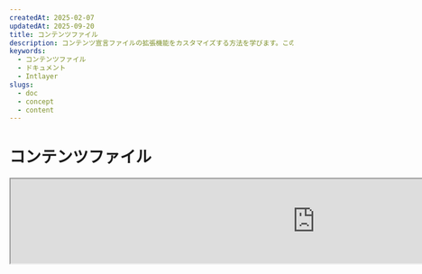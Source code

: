 ```yaml
---
createdAt: 2025-02-07
updatedAt: 2025-09-20
title: コンテンツファイル
description: コンテンツ宣言ファイルの拡張機能をカスタマイズする方法を学びます。このドキュメントに従って、プロジェクトで効率的に条件を実装しましょう。
keywords:
  - コンテンツファイル
  - ドキュメント
  - Intlayer
slugs:
  - doc
  - concept
  - content
---
```


# コンテンツファイル

<iframe title="i18n、Markdown、JSON…すべてを管理するための一つのソリューション | Intlayer" class="m-auto aspect-[16/9] w-full overflow-hidden rounded-lg border-0" allow="autoplay; gyroscope;" loading="lazy" width="1080" height="auto" src="https://www.youtube.com/embed/1VHgSY_j9_I?autoplay=0&amp;origin=http://intlayer.org&amp;controls=0&amp;rel=1"/>

## コンテンツファイルとは何ですか？

Intlayerにおけるコンテンツファイルとは、辞書定義を含むファイルのことです。  
これらのファイルは、アプリケーションのテキストコンテンツ、翻訳、およびリソースを宣言します。  
コンテンツファイルはIntlayerによって処理され、辞書が生成されます。

辞書は、`useIntlayer`フックを使用してアプリケーションがインポートする最終的な結果となります。

### 主要な概念

#### 辞書

辞書とは、キーによって整理された構造化されたコンテンツの集合です。各辞書には以下が含まれます：

- **キー**：辞書の一意の識別子
- **コンテンツ**：実際のコンテンツ値（テキスト、数値、オブジェクトなど）
- **メタデータ**：タイトル、説明、タグなどの追加情報

#### コンテンツファイル

コンテンツファイルの例：

```tsx fileName="src/example.content.tsx" contentDeclarationFormat="typescript"
import { type ReactNode } from "react";
import {
  t,
  enu,
  cond,
  nest,
  md,
  insert,
  file,
  type Dictionary,
} from "intlayer";

interface Content {
  imbricatedContent: {
    imbricatedContent2: {
      stringContent: string;
      numberContent: number;
      booleanContent: boolean;
      javaScriptContent: string;
    };
  };
  multilingualContent: string;
  quantityContent: string;
  conditionalContent: string;
  markdownContent: never;
  externalContent: string;
  insertionContent: string;
  nestedContent: string;
  fileContent: string;
  jsxContent: ReactNode;
}

export default {
  key: "page",
  content: {
    imbricatedContent: {
      imbricatedContent2: {
        stringContent: "こんにちは世界", // "Hello World"の日本語訳
        numberContent: 123,
        booleanContent: true,
        javaScriptContent: `${process.env.NODE_ENV}`, // 環境変数NODE_ENVの値
      },
    },
    multilingualContent: t({
      ja: "日本語のコンテンツ",
      en: "English content",
      "en-GB": "English content (UK)",
      fr: "French content",
      es: "Spanish content",
    }),
    quantityContent: enu({
      "<-1": "マイナス1台未満の車",
      "-1": "マイナス1台の車",
      "0": "車はありません",
      "1": "1台の車",
      ">5": "いくつかの車",
      ">19": "多くの車",
    }),
    conditionalContent: cond({
      true: "検証が有効です",
      false: "検証が無効です",
    }),
    insertionContent: insert("こんにちは {{name}}!"),
    nestedContent: nest(
      "navbar", // ネストする辞書のキー
      "login.button" // [オプション] ネストするコンテンツのパス
    ),
    fileContent: file("./path/to/file.txt"),
    externalContent: fetch("https://example.com").then((res) => res.json()),
    markdownContent: md("# マークダウンの例"),

    /*
     * `react-intlayer` または `next-intlayer` を使用する場合のみ利用可能
     */
    jsxContent: <h1>私のタイトル</h1>,
  },
} satisfies Dictionary<Content>; // [オプション] Dictionary はジェネリックで、辞書のフォーマットを強化できます
```

```javascript fileName="src/example.content.mjx" contentDeclarationFormat="esm"
import { t, enu, cond, nest, md, insert, file } from "intlayer";

/** @type {import('intlayer').Dictionary} */
export default {
  key: "page",
  content: {
    imbricatedContent: {
      imbricatedContent2: {
        stringContent: "Hello World",
        numberContent: 123,
        booleanContent: true,
        javaScriptContent: `${process.env.NODE_ENV}`,
      },
      imbricatedArray: [1, 2, 3],
    },
    multilingualContent: t({
      ja: "日本語のコンテンツ",
      en: "English content",
      "en-GB": "English content (UK)",
      fr: "French content",
      es: "Spanish content",
    }),
    quantityContent: enu({
      "<-1": "マイナス1台未満の車",
      "-1": "マイナス1台の車",
      "0": "車はありません",
      "1": "1台の車",
      ">5": "いくつかの車",
      ">19": "多くの車",
    }),
    conditionalContent: cond({
      true: "検証が有効です",
      false: "検証が無効です",
    }),
    insertionContent: insert("こんにちは {{name}}!"),
    nestedContent: nest(
      "navbar", // ネストする辞書のキー
      "login.button" // [オプション] ネストするコンテンツのパス
    ),
    markdownContent: md("# Markdownの例"),
    fileContent: file("./path/to/file.txt"),
    externalContent: fetch("https://example.com").then((res) => res.json())

    // `react-intlayer` または `next-intlayer` を使用する場合のみ利用可能
    jsxContent: <h1>My title</h1>,
  },
};
```

```javascript fileName="src/example.content.cjx" contentDeclarationFormat="commonjs"
const { t, enu, cond, nest, md, insert, file } = require("intlayer");

/** @type {import('intlayer').Dictionary} */
module.exports = {
  key: "page",
  content: {
    imbricatedContent: {
      imbricatedContent2: {
        stringContent: "Hello World",
        numberContent: 123,
        booleanContent: true,
        javaScriptContent: `${process.env.NODE_ENV}`,
      },
      imbricatedArray: [1, 2, 3],
    },
    multilingualContent: t({
      ja: "日本語のコンテンツ",
      en: "English content",
      "en-GB": "English content (UK)",
      fr: "French content",
      es: "Spanish content",
    }),
    quantityContent: enu({
      "<-1": "マイナス1台未満の車",
      "-1": "マイナス1台の車",
      "0": "車はありません",
      "1": "1台の車",
      ">5": "いくつかの車",
      ">19": "多くの車",
    }),
    conditionalContent: cond({
      true: "検証が有効です",
      false: "検証が無効です",
    }),
    insertionContent: insert("こんにちは {{name}}!"),
    nestedContent: nest(
      "navbar", // ネストする辞書のキー
      "login.button" // [オプション] ネストするコンテンツのパス
    ),
    markdownContent: md("# マークダウンの例"),
    fileContent: file("./path/to/file.txt"),
    externalContent: fetch("https://example.com").then((res) => res.json())

    // `react-intlayer` または `next-intlayer` を使用する場合のみ利用可能
    jsxContent: <h1>My title</h1>,
  },
};
```

```json5 fileName="src/example.content.json"  contentDeclarationFormat="json"
{
  "$schema": "https://intlayer.org/schema.json",
  "key": "page",
  "content": {
    "imbricatedContent": {
      "imbricatedContent2": {
        "stringContent": "Hello World",
        "numberContent": 123,
        "booleanContent": true,
      },
      "imbricatedArray": [1, 2, 3],
    },
    "multilingualContent": {
      "nodeType": "translation",
      "translation": {
        "en": "English content",
        "en-GB": "English content (UK)",
        "fr": "French content",
        "es": "Spanish content",
      },
    },
    "quantityContent": {
      "nodeType": "enumeration",
      "enumeration": {
        "0": "車はありません",
        "1": "車が1台",
        "<-1": "マイナス1台未満の車",
        "-1": "マイナス1台の車",
        ">5": "いくつかの車",
        ">19": "多くの車",
      },
    },
    "conditionalContent": {
      "nodeType": "condition",
      "condition": {
        "true": "検証が有効です",
        "false": "検証が無効です",
      },
    },
    "insertionContent": {
      "nodeType": "insertion",
      "insertion": "こんにちは {{name}}！",
    },
    "nestedContent": {
      "nodeType": "nested",
      "nested": { "dictionaryKey": "app" },
    },
    "markdownContent": {
      "nodeType": "markdown",
      "markdown": "# マークダウンの例",
    },
    "fileContent": {
      "nodeType": "file",
      "file": "./path/to/file.txt",
    },
    "jsxContent": {
      "type": "h1",
      "key": null,
      "ref": null,
      "props": {
        "children": ["マイタイトル"],
      },
    },
  },
}
```

#### コンテンツノード

コンテンツノードは辞書コンテンツの構成要素です。以下のようなものがあります：

- **プリミティブ値**：文字列、数値、真偽値、null、undefined
- **型付きノード**：翻訳、条件、マークダウンなどの特殊なコンテンツタイプ
- **関数**：実行時に評価可能な動的コンテンツ [関数フェッチについてはこちら](https://github.com/aymericzip/intlayer/blob/main/docs/docs/ja/dictionary/function_fetching.md)
- **ネストされたコンテンツ**：他の辞書への参照

#### コンテンツタイプ

Intlayerは型付きノードを通じて様々なコンテンツタイプをサポートしています：

- **翻訳コンテンツ**: ロケール固有の値を持つ多言語テキスト [翻訳コンテンツを参照](https://github.com/aymericzip/intlayer/blob/main/docs/docs/ja/dictionary/translation_content.md)
- **条件コンテンツ**: ブール式に基づく条件付きコンテンツ [条件コンテンツを参照](https://github.com/aymericzip/intlayer/blob/main/docs/docs/ja/dictionary/condition_content.md)
- **列挙コンテンツ**: 列挙値に基づいて変化するコンテンツ [列挙コンテンツを参照](https://github.com/aymericzip/intlayer/blob/main/docs/docs/ja/dictionary/enumeration_content.md)
- **挿入コンテンツ**: 他のコンテンツに挿入可能なコンテンツ [挿入コンテンツを参照](https://github.com/aymericzip/intlayer/blob/main/docs/docs/ja/dictionary/insertion_content.md)
- **Markdown Content**: Markdown形式のリッチテキストコンテンツ [Markdown Contentを参照](https://github.com/aymericzip/intlayer/blob/main/docs/docs/ja/dictionary/markdown_content.md)
- **Nested Content**: 他の辞書への参照 [Nested Contentを参照](https://github.com/aymericzip/intlayer/blob/main/docs/docs/ja/dictionary/nested_content.md)
- **Gender Content**: 性別に応じて変わるコンテンツ [Gender Contentを参照](https://github.com/aymericzip/intlayer/blob/main/docs/docs/ja/dictionary/gender_content.md)
- **File Content**: 外部ファイルへの参照 [File Contentを参照](https://github.com/aymericzip/intlayer/blob/main/docs/docs/ja/dictionary/file_content.md)

## 辞書の構造

Intlayerの辞書は`Dictionary`型で定義され、その動作を制御するいくつかのプロパティを含みます。

### 必須プロパティ

#### `key` (string)

辞書の識別子です。同じキーを持つ複数の辞書がある場合、Intlayerは自動的にそれらをマージします。

> ケバブケースの命名規則を使用してください（例: `"about-page-meta"`）。

#### Content (string | number | boolean | object | array | function)

`content`プロパティは実際の辞書データを含み、以下をサポートします：

- **プリミティブ値**：文字列、数値、ブール値、null、undefined
- **型付きノード**：Intlayerのヘルパー関数を使った特殊なコンテンツタイプ
- **ネストされたオブジェクト**：複雑なデータ構造
- **配列**：コンテンツのコレクション
- **関数**：動的なコンテンツ評価

### 任意プロパティ

#### `title` (string)

辞書を識別するための人間に読みやすいタイトルで、エディターやCMSシステムでの識別に役立ちます。特に大量の辞書を管理する場合やコンテンツ管理インターフェースで作業する際に有用です。

**例:**

```typescript
{
  key: "about-page-meta",
  title: "About Page Metadata",
  content: { /* ... */ }
}
```

#### `description` (string)

辞書の目的、使用ガイドライン、および特別な注意事項を説明する詳細な説明です。この説明はAIによる翻訳生成のコンテキストとしても使用され、翻訳の品質と一貫性を維持するために重要です。

**例:**

```typescript
{
  key: "about-page-meta",
  description: [
    "This dictionary manages the metadata of the About Page",
    "SEOのベストプラクティスを考慮してください：",
    "- タイトルは50〜60文字の間であるべきです",
    "- 説明は150〜160文字の間であるべきです",
  ].join('\n'),
  content: { /* ... */ }
}
```

#### `tags` (string[])

辞書を分類および整理するための文字列配列です。タグは追加のコンテキストを提供し、エディターやCMSシステムでのフィルタリング、検索、整理に使用できます。

**例：**

```typescript
{
  key: "about-page-meta",
  tags: ["metadata", "about-page", "seo"],
  content: { /* ... */ }
}
```

#### `locale` (LocalesValues)

辞書をロケールごとの辞書に変換し、content内で宣言された各フィールドが自動的に翻訳ノードに変換されます。このプロパティが設定されている場合：

- 辞書は単一ロケールの辞書として扱われます
- 各フィールドは特定のロケールの翻訳ノードになります
- このプロパティを使用する場合、コンテンツ内で翻訳ノード（`t()`）を使用してはいけません
- 指定がない場合、辞書は多言語辞書として扱われます

> 詳細は [Intlayerにおけるロケール別コンテンツ宣言](https://github.com/aymericzip/intlayer/blob/main/docs/docs/ja/per_locale_file.md) を参照してください。

**例:**

```json
// ロケール別辞書
{
  "key": "about-page",
  "locale": "en",
  "content": {
    "title": "About Us", // これは 'en' の翻訳ノードになります
    "description": "Learn more about our company"
  }
}
```

#### `autoFill` (AutoFill)

外部ソースから辞書の内容を自動的に埋めるための指示です。これは `intlayer.config.ts` でグローバルに、または辞書ごとに設定できます。複数のフォーマットをサポートしています：

- **`true`**：すべてのロケールで自動埋めを有効にする
- **`string`**：単一ファイルへのパス、または変数を含むテンプレート
- **`object`**：ロケールごとのファイルパス

**例：**

```json
// すべてのロケールで有効化
{
  "autoFill": true
}
// 単一ファイル
{
  "autoFill": "./translations/aboutPage.content.json"
}
// 変数を含むテンプレート
{
  "autoFill": "/messages/{{locale}}/{{key}}/{{fileName}}.content.json"
}
// ロケールごとの詳細設定
{
  "autoFill": {
    "en": "./translations/en/aboutPage.content.json",
    "fr": "./translations/fr/aboutPage.content.json",
    "es": "./translations/es/aboutPage.content.json"
  }
}
```

**利用可能な変数:**

- `{{locale}}` – ロケールコード（例: `fr`, `es`）
- `{{fileName}}` – ファイル名（例: `example`）
- `{{key}}` – 辞書キー（例: `example`）

> 詳細は[Auto-Fill Configuration in Intlayer](https://github.com/aymericzip/intlayer/blob/main/docs/docs/ja/autoFill.md)を参照してください。

##### `priority` (number)

辞書の優先順位を示します。複数の辞書が同じキーを持つ場合、最も高い優先順位の辞書が他を上書きします。これはコンテンツの階層管理や上書きに役立ちます。

**例:**

```typescript
// ベース辞書
{
  key: "welcome-message",
  priority: 1,
  content: { message: "Welcome!" }
}

// 上書き辞書
{
  key: "welcome-message",
  priority: 10,
  content: { message: "プレミアムサービスへようこそ！" }
}
// これはベースの辞書を上書きします
```

### CMSプロパティ

##### `version` (string)

リモート辞書のバージョン識別子。どのバージョンの辞書が現在使用されているかを追跡するのに役立ちます。特にリモートコンテンツ管理システムを使用する場合に有用です。

##### `live` (boolean)

リモート辞書の場合、辞書を実行時にライブで取得するかどうかを示します。有効にすると：

- `intlayer.config.ts`で`importMode`を"live"に設定する必要があります
- ライブサーバーが稼働している必要があります
- ライブ同期APIを使用して実行時に辞書が取得されます
- ライブで取得に失敗した場合は動的値にフォールバックします
- ライブでない場合は、最適なパフォーマンスのためにビルド時に辞書が変換されます

### システムプロパティ（自動生成）

これらのプロパティはIntlayerによって自動的に生成され、手動での変更は推奨されません。

##### `$schema` (string)

辞書構造の検証に使用されるJSONスキーマ。辞書の整合性を保証するためにIntlayerによって自動的に追加されます。

##### `id` (string)

リモート辞書の場合、リモートサーバー上の辞書の一意識別子です。リモートコンテンツの取得および管理に使用されます。

##### `localId` (LocalDictionaryId)

ローカル辞書の一意識別子。辞書がローカルかリモートか、その場所を判別するためにIntlayerによって自動生成されます。

##### `localIds` (LocalDictionaryId[])

マージされた辞書の場合、この配列にはマージされたすべての辞書のIDが含まれます。マージされたコンテンツの出所を追跡するのに役立ちます。

##### `filePath` (string)

ローカル辞書のファイルパスで、どの `.content` ファイルから辞書が生成されたかを示します。デバッグやソースの追跡に役立ちます。

##### `versions` (string[])

リモート辞書の場合、この配列には辞書の利用可能なすべてのバージョンが含まれます。どのバージョンが使用可能かを追跡するのに役立ちます。

##### `autoFilled` (true)

辞書が外部ソースから自動的に補完されたかどうかを示します。競合が発生した場合、ベース辞書が自動補完された辞書より優先されます。

##### `location` ('distant' | 'locale')

辞書の場所を示します：

- `'locale'`: ローカル辞書（コンテンツファイルから）
- `'distant'`: リモート辞書（外部ソースから）

## コンテンツノードタイプ

Intlayerは、基本的なプリミティブ値を拡張するいくつかの専門的なコンテンツノードタイプを提供します。

### 翻訳コンテンツ (`t`)

ロケールごとに異なる多言語コンテンツ：

```typescript
import { t } from "intlayer";

// TypeScript/JavaScript
multilingualContent: t({
  en: "Welcome to our website",
  fr: "Bienvenue sur notre site web",
  es: "Bienvenido a nuestro sitio web",
});
```

### 条件コンテンツ (`cond`)

ブール条件に基づいて変化するコンテンツ：

```typescript
import { cond } from "intlayer";

conditionalContent: cond({
  true: "User is logged in",
  false: "Please log in to continue",
});
```

### 列挙コンテンツ (`enu`)

列挙された値に基づいて変化するコンテンツ：

```typescript
import { enu } from "intlayer";

statusContent: enu({
  pending: "Your request is pending", // あなたのリクエストは保留中です
  approved: "Your request has been approved", // あなたのリクエストは承認されました
  rejected: "Your request has been rejected", // あなたのリクエストは拒否されました
});
```

### 挿入コンテンツ (`insert`)

他のコンテンツに挿入できるコンテンツ：

```typescript
import { insert } from "intlayer";

insertionContent: insert("This text can be inserted anywhere"); // このテキストはどこにでも挿入できます
```

### ネストコンテンツ (`nest`)

他の辞書への参照：

```typescript
import { nest } from "intlayer";

nestedContent: nest("about-page"); // "about-page" への参照
```

### マークダウンコンテンツ (`md`)

Markdown形式のリッチテキストコンテンツ：

```typescript
import { md } from "intlayer";

markdownContent: md(
  "# Welcome\n\nこれは**太字**のテキストで、[リンク](https://example.com)が含まれています"
);
```

### ジェンダーコンテンツ (`gender`)

ジェンダーに基づいて変化するコンテンツ:

```typescript
import { gender } from "intlayer";

genderContent: gender({
  male: "彼は開発者です",
  female: "彼女は開発者です",
  other: "彼らは開発者です",
});
```

### ファイルコンテンツ (`file`)

外部ファイルへの参照:

```typescript
import { file } from "intlayer";

fileContent: file("./path/to/content.txt");
```

## コンテンツファイルの作成

### 基本的なコンテンツファイル構造

コンテンツファイルは `Dictionary` 型を満たすデフォルトオブジェクトをエクスポートします:

```typescript
// example.content.ts
import { t, cond, nest, md, insert, file } from "intlayer";

export default {
  key: "welcome-page",
  title: "Welcome Page Content",
  description:
    "ヒーローセクションと機能を含むメインのウェルカムページのコンテンツ",
  tags: ["ページ", "ウェルカム", "ホームページ"],
  content: {
    hero: {
      title: t({
        en: "Welcome to Our Platform",
        fr: "Bienvenue sur Notre Plateforme",
        es: "Bienvenido a Nuestra Plataforma",
      }),
      subtitle: t({
        en: "Build amazing applications with ease",
        fr: "Construisez des applications incroyables avec facilité",
        es: "Construye aplicaciones increíbles con facilidad",
      }),
      cta: cond({
        true: t({
          en: "Get Started",
          fr: "Commencer",
          es: "Comenzar",
        }),
        false: t({
          en: "Sign Up",
          fr: "S'inscrire",
          es: "Registrarse",
        }),
      }),
    },
    features: [
      {
        title: t({
          ja: "使いやすい",
          en: "Easy to Use",
          fr: "Facile à Utiliser",
          es: "Fácil de Usar",
        }),
        description: t({
          ja: "すべてのスキルレベルに対応した直感的なインターフェース",
          en: "Intuitive interface for all skill levels",
          fr: "Interface intuitive pour tous les niveaux",
          es: "Interfaz intuitiva para todos los niveles",
        }),
      },
    ],
    documentation: nest("documentation"),
    readme: file("./README.md"),
  },
} satisfies Dictionary;
```

### JSON コンテンツファイル

JSON形式でコンテンツファイルを作成することもできます：

```json
{
  "key": "welcome-page",
  "title": "ウェルカムページのコンテンツ",
  "description": "メインのウェルカムページのコンテンツ",
  "tags": ["page", "welcome"],
  "content": {
    "hero": {
      "title": {
        "nodeType": "translation",
        "translation": {
          "en": "Welcome to Our Platform",
          "fr": "Bienvenue sur Notre Plateforme"
        }
      },
      "subtitle": {
        "nodeType": "translation",
        "translation": {
          "en": "Build amazing applications with ease",
          "fr": "Construisez des applications incroyables avec facilité"
        }
      }
    }
  }
}
```

### ロケール別コンテンツファイル

ロケール別の辞書を作成する場合は、`locale` プロパティを指定します:

```typescript
// welcome-page.en.content.ts
export default {
  key: "welcome-page",
  locale: "en",
  content: {
    hero: {
      title: "Welcome to Our Platform",
      subtitle: "Build amazing applications with ease",
    },
  },
} satisfies Dictionary;
```

```typescript
// welcome-page.fr.content.ts
export default {
  key: "welcome-page",
  locale: "fr",
  content: {
    hero: {
      title: "Bienvenue sur Notre Plateforme",
      subtitle: "Construisez des applications incroyables avec facilité",
    },
  },
} satisfies Dictionary;
```

## コンテンツファイルの拡張子

Intlayerでは、コンテンツ宣言ファイルの拡張子をカスタマイズすることができます。このカスタマイズにより、大規模プロジェクトの管理が柔軟になり、他のモジュールとの競合を回避するのに役立ちます。

### デフォルトの拡張子

デフォルトでは、Intlayerは以下の拡張子を持つすべてのファイルをコンテンツ宣言用に監視します：

- `.content.json`
- `.content.ts`
- `.content.tsx`
- `.content.js`
- `.content.jsx`
- `.content.mjs`
- `.content.mjx`
- `.content.cjs`
- `.content.cjx`

これらのデフォルト拡張子はほとんどのアプリケーションに適しています。しかし、特定のニーズがある場合は、カスタム拡張子を定義してビルドプロセスを効率化し、他のコンポーネントとの競合リスクを減らすことができます。

> Intlayerがコンテンツ宣言ファイルを識別するために使用するファイル拡張子をカスタマイズするには、Intlayerの設定ファイルで指定できます。この方法は、ウォッチプロセスの範囲を制限してビルドパフォーマンスを向上させる大規模プロジェクトに特に有効です。

## 高度な概念

### 辞書のマージ

複数の辞書が同じキーを持つ場合、Intlayerは自動的にそれらをマージします。マージの挙動は以下のいくつかの要因に依存します：

- **優先度**: `priority` の値が高い辞書が低い辞書を上書きする
- **自動入力 vs ベース**: ベース辞書は自動入力された辞書を上書きします
- **場所**: ローカル辞書はリモート辞書を上書きします（優先度が同じ場合）

### 型安全性

Intlayerはコンテンツファイルに対して完全なTypeScriptサポートを提供します：

```typescript
// コンテンツの型を定義
interface WelcomePageContent {
  hero: {
    title: string;
    subtitle: string;
    cta: string;
  };
  features: Array<{
    title: string;
    description: string;
  }>;
}

// 辞書で使用する
export default {
  key: "welcome-page",
  content: {
    // TypeScriptがオートコンプリートと型チェックを提供します
    hero: {
      title: "Welcome",
      subtitle: "Build amazing apps",
      cta: "Get Started",
    },
  },
} satisfies Dictionary<WelcomePageContent>;
```

### ノードの入れ子構造

問題なく関数を他の関数に入れ子にすることができます。

例：

```javascript fileName="src/example.content.tsx" contentDeclarationFormat="typescript"
import { t, enu, cond, nest, md, type Dictionary } from "intlayer";

const getName = async () => "John Doe";

export default {
  key: "page",
  content: {
    // `getIntlayer('page','en').hiMessage` は `['Hi', ' ', 'John Doe']` を返します
    hiMessage: [
      t({
        en: "Hi",
        fr: "Salut",
        es: "Hola",
      }),
      " ",
      getName(),
    ],
    // 条件、列挙、多言語コンテンツを組み合わせた複合コンテンツ
    // `getIntlayer('page','en').advancedContent(true)(10)` は 'Multiple items found' を返します
    advancedContent: cond({
      true: enu({
        "0": t({
          en: "No items found",
          fr: "Aucun article trouvé",
          es: "No se encontraron artículos",
        }),
        "1": t({
          en: "One item found",
          fr: "Un article trouvé",
          es: "Se encontró un artículo",
        }),
        ">1": t({
          en: "Multiple items found",
          fr: "Plusieurs articles trouvés",
          es: "Se encontraron múltiples artículos",
        }),
      }),
      false: t({
        en: "No valid data available",
        fr: "Aucune donnée valide disponible",
        es: "No hay datos válidos disponibles",
      }),
    }),
  },
} satisfies Dictionary;
```

```javascript fileName="src/example.content.mjx" contentDeclarationFormat="esm"
import { t, enu, cond, nest, md } from "intlayer";

const getName = async () => "John Doe";

/** @type {import('intlayer').Dictionary} */
export default {
  key: "page",
  content: {
    // `getIntlayer('page','en').hiMessage` は `['Hi', ' ', 'John Doe']` を返します
    hiMessage: [
      t({
        en: "Hi",
        fr: "Salut",
        es: "Hola",
      }),
      " ",
      getName(),
    ],
    // 条件、列挙、多言語コンテンツを組み合わせた複合コンテンツ
    // `getIntlayer('page','en').advancedContent(true)(10)` は 'Multiple items found' を返します
    advancedContent: cond({
      true: enu({
        "0": t({
          en: "No items found",
          fr: "Aucun article trouvé",
          es: "No se encontraron artículos",
        }),
        "1": t({
          en: "One item found",
          fr: "Un article trouvé",
          es: "Se encontró un artículo",
        }),
        ">1": t({
          en: "Multiple items found",
          fr: "Plusieurs articles trouvés",
          es: "Se encontraron múltiples artículos",
          ja: "複数のアイテムが見つかりました",
        }),
      }),
      false: t({
        en: "No valid data available",
        fr: "Aucune donnée valide disponible",
        es: "No hay datos válidos disponibles",
        ja: "有効なデータがありません",
      }),
    }),
  },
};
```

```javascript fileName="src/example.content.cjx" contentDeclarationFormat="commonjs"
const { t, enu, cond, nest, md } = require("intlayer");

const getName = async () => "John Doe";

/** @type {import('intlayer').Dictionary} */
module.exports = {
  key: "page",
  content: {
    // `getIntlayer('page','en').hiMessage` は `['Hi', ' ', 'John Doe']` を返します
    hiMessage: [
      t({
        en: "Hi",
        fr: "Salut",
        es: "Hola",
      }),
      " ",
      getName(),
    ],
    // 条件、列挙、多言語コンテンツを組み合わせた複合コンテンツ
    // `getIntlayer('page','en').advancedContent(true)(10)` は 'Multiple items found' を返します
    advancedContent: cond({
      true: enu({
        "0": t({
          en: "No items found",
          fr: "Aucun article trouvé",
          es: "No se encontraron artículos",
        }),
        "1": t({
          en: "One item found",
          fr: "Un article trouvé",
          es: "Se encontró un artículo",
        }),
        ">1": t({
          en: "Multiple items found",
          fr: "Plusieurs articles trouvés",
          es: "Se encontraron múltiples artículos",
        }),
      }),
      false: t({
        en: "No valid data available",
        fr: "Aucune donnée valide disponible",
        es: "No hay datos válidos disponibles",
      }),
    }),
  },
};
```

```json5 fileName="src/example.content.json"  contentDeclarationFormat="json"
{
  "$schema": "https://intlayer.org/schema.json",
  "key": "page",
  "content": {
    "hiMessage": {
      "nodeType": "composite",
      "composite": [
        {
          "nodeType": "translation",
          "translation": {
            en: "Hi", // 挨拶の翻訳
            fr: "Salut",
            es: "Hola",
          },
        },
        " ",
        "John Doe", // 名前
      ],
    },
    "advancedContent": {
      "nodeType": "condition",
      "condition": {
        true: {
          nodeType: "enumeration",
          enumeration: {
            "0": {
              "nodeType": "translation",
              "translation": {
                "en": "No items found",
                "fr": "Aucun article trouvé",
                "es": "No se encontraron artículos",
                "ja": "アイテムが見つかりませんでした",
              },
            },
            "1": {
              "nodeType": "translation",
              "translation": {
                "en": "One item found",
                "fr": "Un article trouvé",
                "es": "Se encontró un artículo",
                "ja": "1つのアイテムが見つかりました",
              },
            },
            ">1": {
              "nodeType": "translation",
              "translation": {
                "en": "Multiple items found",
                "fr": "Plusieurs articles trouvés",
                "es": "Se encontraron múltiples artículos",
                "ja": "複数のアイテムが見つかりました",
              },
            },
          },
        },
        "false": {
          "nodeType": "translation",
          "translation": {
            "en": "No valid data available",
            "fr": "Aucune donnée valide disponible",
            "es": "No hay datos válidos disponibles",
          },
        },
      },
    },
  },
}
```

### ベストプラクティス

1. **命名規則**:
   - 辞書のキーにはケバブケース（`"about-page-meta"`）を使用する
   - 関連するコンテンツは同じキーのプレフィックスの下にグループ化する

2. **コンテンツの整理**:
   - 関連するコンテンツは同じ辞書内にまとめておく
   - 複雑なコンテンツ構造はネストされたオブジェクトで整理する
   - カテゴリ分けにはタグを活用する
   - `autoFill` を使って不足している翻訳を自動的に補完する

3. **パフォーマンス**:
   - 監視対象ファイルの範囲を制限するためにコンテンツ設定を調整する
   - リアルタイムの更新が必要な場合（例：A/Bテストなど）にのみライブ辞書を使用する
   - ビルド時に辞書を最適化するために、ビルド変換プラグイン（`@intlayer/swc` または `@intlayer/babel`）が有効になっていることを確認する

## ドキュメント履歴

| バージョン | 日付       | 変更内容                       |
| ---------- | ---------- | ------------------------------ |
| 6.0.0      | 2025-09-20 | フィールドのドキュメントを追加 |
| 5.5.10     | 2025-06-29 | 履歴を初期化                   |
